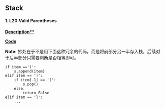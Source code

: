 ## Stack

#### 1. L20.Valid Parentheses

**[Description**](https://leetcode.com/problems/valid-parentheses/description/)**

**[Code](./20.valid-parentheses.py)**

**Note:** 妙处在于不是用下面这种冗余的代码。而是将前部分另一半存入栈，后续对于后半部分只需要判断是否相等即可。
```
if item =='(':
    s.append(item)
elif item == ')':
    if item[-1] == '(':
        s.pop()
    else:
        return False
elif item == '}':
    ...
```